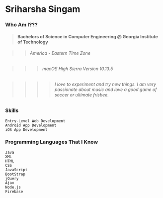 # Sriharsha Singam

### Who Am I???

> #### Bachelors of Science in Computer Engineering @ Georgia Institute of Technology

>> ###### America - Eastern Time Zone

>>> ###### macOS High Sierra Version 10.13.5

>>>> ###### I love to experiment and try new things. I am very passionate about music and love a good game of soccer or ultimate frisbee. 

### Skills

```
Entry-Level Web Development
Android App Development
iOS App Development
```
### Programming Languages That I Know

```
Java
XML
HTML
CSS
JavaScript
BootStrap
jQuery
Ajax
Node.js
Firebase
```

